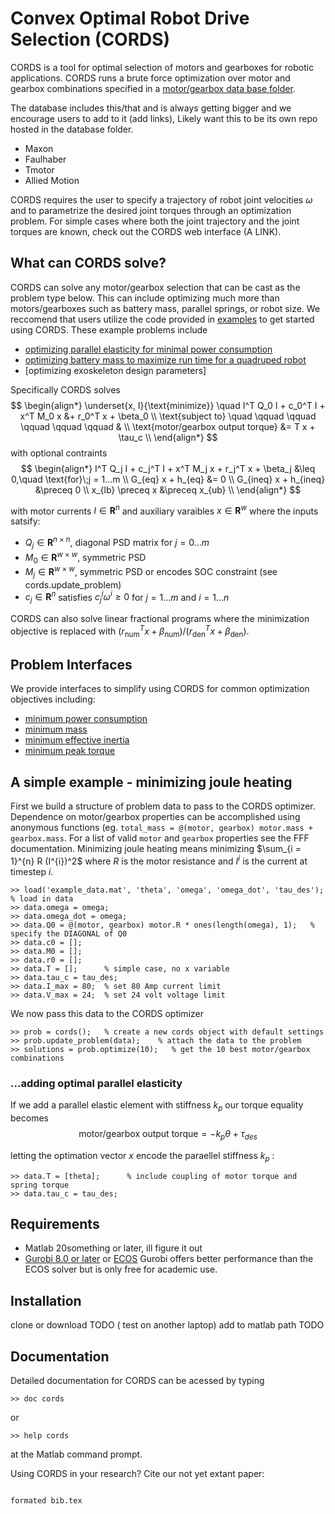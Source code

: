 # Convex Optimal Robot Drive Selection (CORDS)

CORDS is a tool for optimal selection of motors and gearboxes for robotic applications. CORDS runs a brute force optimization over motor and gearbox combinations specified in a [motor/gearbox data base folder](database). 

The database includes this/that and is always getting bigger and we encourage users to add to it (add links), Likely want this to be its own repo hosted in the database folder. 
* Maxon
* Faulhaber 
* Tmotor 
* Allied Motion 

CORDS requires the user to specify a trajectory of robot joint velocities $\omega$ and to parametrize the desired joint torques through an optimization problem. For simple cases where both the joint trajectory and the joint torques are known, check out the CORDS web interface (A LINK). 


## What can CORDS solve?  

CORDS can solve any motor/gearbox selection that can be cast as the problem type below. This can include optimizing much more than motors/gearboxes such as battery mass, parallel springs, or robot size. We reccomend that users utilize the code provided in [examples](examples) to get started using CORDS. These example problems include
 * [optimizing parallel elasticity for minimal power consumption](examples/example1.m)
 * [optimizing battery mass to maximize run time for a quadruped robot](examples/example2.m)
 * [optimizing exoskeleton design parameters]

Specifically CORDS solves 
$$
\begin{align*}
\underset{x, I}{\text{minimize}} \quad  I^T Q_0 I  + c_0^T I + x^T M_0 x &+ r_0^T x + \beta_0      \\
   \text{subject to} \quad \qquad \qquad \qquad \qquad \qquad &                  \\
      \text{motor/gearbox output torque}  &=   T x + \tau_c                      \\
 \end{align*}
 $$ 
 with optional contraints 
 $$ 
 \begin{align*}
            I^T Q_j I + c_j^T I +  x^T M_j x + r_j^T x + \beta_j &\leq 0,\quad \text{for}\;j = 1...m \\
           G_{eq} x + h_{eq} &= 0                                                            \\
           G_{ineq} x + h_{ineq} &\preceq 0                                                  \\
                x_{lb} \preceq x &\preceq x_{ub}                                             \\
\end{align*}
$$

with motor currents $I \in \mathbf{R}^n$ and auxiliary varaibles $x \in \mathbf{R}^w$ where the inputs satsify: 
* $Q_j \in \mathbf{R}^{n \times n}$, diagonal PSD matrix for $j = 0...m$
* $M_0 \in \mathbf{R}^{w \times w}$, symmetric PSD
* $M_j \in \mathbf{R}^{w \times w}$, symmetric PSD or encodes SOC constraint (see cords.update_problem)
* $c_j \in \mathbf{R}^n$ satisfies $c_{j}^{i} \omega^i \geq 0$ for $j = 1...m$ and $i = 1...n$

CORDS can also solve linear fractional programs where the minimization objective is replaced with $\left(r_{\text{num}}^T x + \beta_{\text{num}}\right)/\left(r_{\text{den}}^T x + \beta_{\text{den}}\right)$. 


## Problem Interfaces
We provide interfaces to simplify using CORDS for common optimization objectives including:
* [minimum power consumption](/src/interfaces/min_power_consumption.m)
* [minimum mass](/src/interfaces/min_mass.m)
* [minimum effective inertia](/src/interfaces/min_effective_inertia.m)
* [minimum peak torque](/src/interfaces/min_peak_torque.m)


## A simple example - minimizing joule heating 
First we build a structure of problem data to pass to the CORDS optimizer. Dependence on motor/gearbox properties can be accomplished using anonymous functions (eg. ``total_mass = @(motor, gearbox) motor.mass + gearbox.mass``. For a list of valid ``motor`` and ``gearbox`` properties see the FFF documentation. Minimizing joule heating means minimizing $\sum_{i = 1}^{n} R (I^{i})^2$ where $R$ is the motor resistance and $I^{i}$ is the current at timestep $i$. 
```
>> load('example_data.mat', 'theta', 'omega', 'omega_dot', 'tau_des');   % load in data
>> data.omega = omega;
>> data.omega_dot = omega; 
>> data.Q0 = @(motor, gearbox) motor.R * ones(length(omega), 1);   % specify the DIAGONAL of Q0
>> data.c0 = [];
>> data.M0 = [];
>> data.r0 = [];
>> data.T = [];      % simple case, no x variable 
>> data.tau_c = tau_des;
>> data.I_max = 80;  % set 80 Amp current limit
>> data.V_max = 24;  % set 24 volt voltage limit 
```
We now pass this data to the CORDS optimizer
```
>> prob = cords();   % create a new cords object with default settings  
>> prob.update_problem(data);    % attach the data to the problem
>> solutions = prob.optimize(10);   % get the 10 best motor/gearbox combinations 
```
### ...adding optimal parallel elasticity
If we add a parallel elastic element with stiffness $k_p$ our torque equality becomes
$$
     \text{motor/gearbox output torque}  = - k_p \theta  + \tau_{des} 
$$

letting the optimation vector $x$ encode the paraellel stiffness $k_p$ :

```
>> data.T = [theta];      % include coupling of motor torque and spring torque
>> data.tau_c = tau_des; 
```

## Requirements
* Matlab 20something or later, ill figure it out 
* [Gurobi 8.0 or later](https://www.gurobi.com/academia/academic-program-and-licenses/) or [ECOS](https://github.com/embotech/ecos)
Gurobi offers better performance than the ECOS solver but is only free for academic use. 

## Installation

clone or download   TODO ( test on another laptop) 
add to matlab path  TODO 

## Documentation 

Detailed documentation for CORDS can be acessed by typing
```
>> doc cords
```
or 
```
>> help cords
```
at the Matlab command prompt. 




Using CORDS in your research? Cite our not yet extant paper: 
```

formated bib.tex


```
